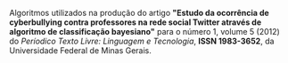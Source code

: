 Algoritmos utilizados na produção do artigo **"Estudo da ocorrência de cyberbullying contra professores na rede social Twitter através de algoritmo de classificação bayesiano"** para o número 1, volume 5 (2012) do _Períodico Texto Livre: Linguagem e Tecnologia_, **ISSN 1983-3652**, da Universidade Federal de Minas Gerais.

<!---

O artigo pretende contribuir com o mapeamento e mensuração da ocorrência da violência virtual contra professores na rede social _Twitter_, através de técnicas computacionais baseadas em mineração de dados da Internet (_web mining_) e aprendizagem de máquina (_machine learning_). Para tal foi realizada, durante uma semana, a coleta de postagens referentes a professores na rede social, as quais foram normalizadas e submetidas a um algoritmo de classificação Bayesiano, capaz de realizar automaticamente a categorização do teor das mensagens, como positivas, negativas ou neutras. Como resultado, obteve-se uma visualização gráfica hierárquica dos dados, capaz de fornecer uma visão geral da gravidade e abrangência do fenômeno:

![Visualização produzida pelo algoritmo](https://github.com/rafjaa/analisador-cyberbullying-twitter/raw/master/grafico/exemplo_visualizacao.png)

-->
